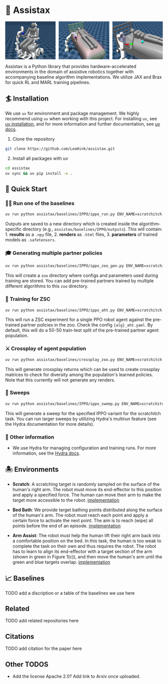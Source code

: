 # 🦾 Assistax 

<div style="display: flex; justify-content: space-between;">
  <img src="docs/imgs/scratch.jpeg" alt="Scratching" style="width: 32%;">
  <img src="docs/imgs/bedbath.jpeg" alt="Scratching" style="width: 32%;">
  <img src="docs/imgs/armassist.jpeg" alt="Bedbathing" style="width: 32%;">
</div>

Assistax is a Python library that provides hardware-accelerated environments in the domain of assistive robotics together with accompanying baseline algorithm implementations. We utilize JAX and Brax for quick RL and MARL training pipelines.

## 🏄 Installation

We use `uv` for environment and package management. We highly recommend using `uv` when working with this project. For installing `uv`, see [uv installation](https://docs.astral.sh/uv/getting-started/installation/), and for more information and further documentation, see [uv docs](https://docs.astral.sh/uv/).

1. Clone the repository
```bash
git clone https://github.com/LeoHink/assistax.git
```

2. Install all packages with uv
```bash
cd assistax
uv sync && uv pip install -e .
```

## 🚀 Quick Start

### 🏋️‍♀️ Run one of the baselines

```bash
uv run python assistax/baselines/IPPO/ippo_run.py ENV_NAME=scratchitch
```

Outputs are saved to a new directory which is created inside the algorithm-specific directory (e.g., `assistax/baselines/IPPO/outputs`). This will contain: 1. **results** as a `.npy` file, 2. **renders** as `.html` files, 3. **parameters** of trained models as `.safetensors`.

### 🎓 Generating multiple partner policies

```bash
uv run python assistax/baselines/IPPO/ippo_zoo_gen.py ENV_NAME=scratchitch
```

This will create a `zoo` directory where configs and parameters used during training are stored. You can add pre-trained partners trained by multiple different algorithms to this `zoo` directory.

### 👯 Training for ZSC

```bash
uv run python assistax/baselines/IPPO/ippo_aht.py ENV_NAME=scratchitch
```

This will run a ZSC experiment for a single PPO robot agent against the pre-trained partner policies in the zoo. Check the config `{alg}_aht.yaml`. By default, this will do a 50-50 train-test split of the pre-trained partner agent population.

### ⚔️ Crossplay of agent population

```bash
uv run python assistax/baselines/crossplay_zoo.py ENV_NAME=scratchitch
```

This will generate crossplay returns which can be used to create crossplay matrices to check for diversity among the population's learned policies. Note that this currently will not generate any renders.

### 🧹 Sweeps

```bash
uv run python assistax/baselines/IPPO/ippo_sweep.py ENV_NAME=scratchitch
```

This will generate a sweep for the specified IPPO variant for the scratchitch task. You can run larger sweeps by utilizing Hydra's multirun feature (see the Hydra documentation for more details).

### 🥱 Other information

- We use Hydra for managing configuration and training runs. For more information, see the [Hydra docs](https://hydra.cc/docs/intro/).

## 🏝️ Environments

- **Scratch**: A scratching target is randomly sampled on the surface of the human's right arm. The robot must move its end-effector to this position and apply a specified force. The human can move their arm to make the target more accessible to the robot. [implementation](assistax/envs/scratchitch.py)

- **Bed Bath**: We provide target bathing points distributed along the surface of the human's arm. The robot must reach each point and apply a certain force to activate the next point. The aim is to reach (wipe) all points before the end of an episode. [implementation](assistax/envs/bedbathing.py)

- **Arm Assist**: The robot must help the human lift their right arm back into a comfortable position on the bed. In this task, the human is too weak to complete the task on their own and thus requires the robot. The robot has to learn to align its end-effector with a target section of the arm (shown in green in Figure 1(c)), and then move the human's arm until the green and blue targets overlap. [implementation](assistax/envs/armmanipulation.py)

## 📈 Baselines 

TODO add a discription or a table of the baselines we use here 

## Related 

TODO add related repositories here 

## Citations 

TODO add citation for the paper here 

## Other TODOS 

- Add the license Apache 2.0?
 Add link to Arxiv once uploaded. 


